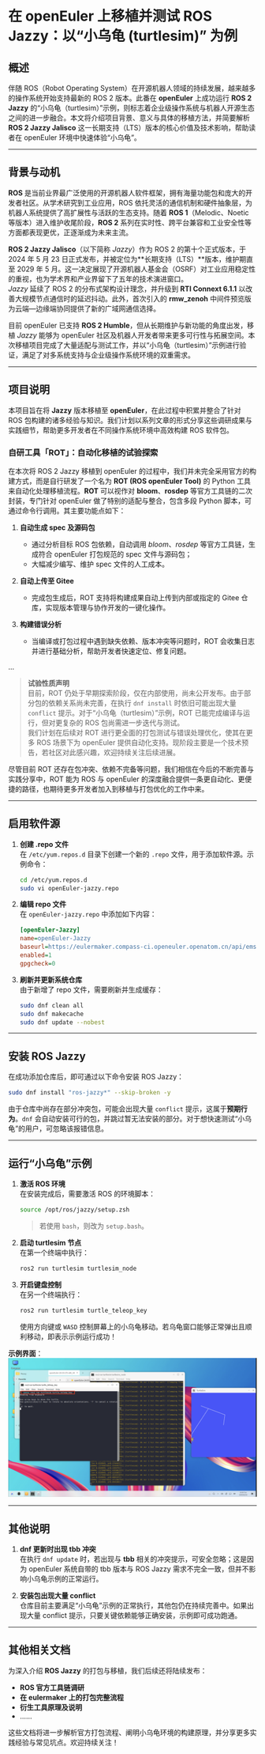 # 在 openEuler 上移植并测试 ROS Jazzy：以“小乌龟 (turtlesim)” 为例

## 概述

伴随 ROS（Robot Operating System）在开源机器人领域的持续发展，越来越多的操作系统开始支持最新的 ROS 2 版本。此番在 **openEuler** 上成功运行 **ROS 2 Jazzy** 的“小乌龟（turtlesim）”示例，则标志着企业级操作系统与机器人开源生态之间的进一步融合。本文将介绍项目背景、意义与具体的移植方法，并简要解析 **ROS 2 Jazzy Jalisco** 这一长期支持（LTS）版本的核心价值及技术影响，帮助读者在 openEuler 环境中快速体验“小乌龟”。

---

## 背景与动机

**ROS** 是当前业界最广泛使用的开源机器人软件框架，拥有海量功能包和庞大的开发者社区。从学术研究到工业应用，ROS 依托灵活的通信机制和硬件抽象层，为机器人系统提供了高扩展性与活跃的生态支持。随着 **ROS 1**（Melodic、Noetic 等版本）进入维护收尾阶段，**ROS 2** 系列在实时性、跨平台兼容和工业安全性等方面都表现更优，正逐渐成为未来主流。

**ROS 2 Jazzy Jalisco**（以下简称 *Jazzy*）作为 ROS 2 的第十个正式版本，于 2024 年 5 月 23 日正式发布，并被定位为**长期支持（LTS）**版本，维护期直至 2029 年 5 月。这一决定展现了开源机器人基金会（OSRF）对工业应用稳定性的重视，也为学术界和产业界留下了五年的技术演进窗口。  
*Jazzy* 延续了 ROS 2 的分布式架构设计理念，并升级到 **RTI Connext 6.1.1** 以改善大规模节点通信时的延迟抖动。此外，首次引入的 **rmw_zenoh** 中间件预览版为云端—边缘端协同提供了新的广域网通信选择。

目前 openEuler 已支持 **ROS 2 Humble**，但从长期维护与新功能的角度出发，移植 *Jazzy* 能够为 openEuler 社区及机器人开发者带来更多可行性与拓展空间。本次移植项目完成了大量适配与测试工作，并以“小乌龟（turtlesim）”示例进行验证，满足了对多系统支持与企业级操作系统环境的双重需求。

---

## 项目说明

本项目旨在将 **Jazzy** 版本移植至 **openEuler**，在此过程中积累并整合了针对 ROS 包构建的诸多经验与知识。我们计划以系列文章的形式分享这些调研成果与实践细节，帮助更多开发者在不同操作系统环境中高效构建 ROS 软件包。

### 自研工具「ROT」：自动化移植的试验探索

在本次将 ROS 2 Jazzy 移植到 openEuler 的过程中，我们并未完全采用官方的构建方式，而是自行研发了一个名为 **ROT (ROS openEuler Tool)** 的 Python 工具来自动化处理移植流程。**ROT** 可以视作对 **bloom**、**rosdep** 等官方工具链的二次封装，专门针对 openEuler 做了特别的适配与整合，包含多段 Python 脚本，可通过命令行调用。其主要功能点如下：

1. **自动生成 spec 及源码包**  
   - 通过分析目标 ROS 包依赖，自动调用 *bloom*、*rosdep* 等官方工具链，生成符合 openEuler 打包规范的 spec 文件与源码包；  
   - 大幅减少编写、维护 spec 文件的人工成本。

2. **自动上传至 Gitee**  
   - 完成包生成后，ROT 支持将构建成果自动上传到内部或指定的 Gitee 仓库，实现版本管理与协作开发的一键化操作。

3. **构建错误分析**  
   - 当编译或打包过程中遇到缺失依赖、版本冲突等问题时，ROT 会收集日志并进行基础分析，帮助开发者快速定位、修复问题。

...

> **试验性质声明**  
> 目前，ROT 仍处于早期探索阶段，仅在内部使用，尚未公开发布。由于部分包的依赖关系尚未完善，在执行 `dnf install` 时依旧可能出现大量 `conflict` 提示。对于“小乌龟（turtlesim）”示例，ROT 已能完成编译与运行，但对更复杂的 ROS 包尚需进一步迭代与测试。  
> 我们计划在后续对 ROT 进行更全面的打包测试与错误处理优化，使其在更多 ROS 场景下为 openEuler 提供自动化支持。现阶段主要是一个技术预告，若社区对此感兴趣，欢迎持续关注后续进展。

尽管目前 ROT 还存在包冲突、依赖不完备等问题，我们相信在今后的不断完善与实践分享中，ROT 能为 ROS 与 openEuler 的深度融合提供一条更自动化、更便捷的路径，也期待更多开发者加入到移植与打包优化的工作中来。

---

## 启用软件源

1. **创建 .repo 文件**  
   在 `/etc/yum.repos.d` 目录下创建一个新的 `.repo` 文件，用于添加软件源。示例命令：
   ```bash
   cd /etc/yum.repos.d
   sudo vi openEuler-jazzy.repo
   ```
2. **编辑 repo 文件**  
   在 `openEuler-jazzy.repo` 中添加如下内容：
   ```ini
   [openEuler-Jazzy]
   name=openEuler-Jazzy
   baseurl=https://eulermaker.compass-ci.openeuler.openatom.cn/api/ems1/repositories/jazzy_ament_package/openEuler%3A24.03-LTS/x86_64/
   enabled=1
   gpgcheck=0
   ```
3. **刷新并更新系统仓库**  
   由于新增了 repo 文件，需要刷新并生成缓存：
   ```bash
   sudo dnf clean all
   sudo dnf makecache
   sudo dnf update --nobest
   ```

---

## 安装 ROS Jazzy

在成功添加仓库后，即可通过以下命令安装 ROS Jazzy：
```bash
sudo dnf install "ros-jazzy*" --skip-broken -y
```
由于仓库中尚存在部分冲突包，可能会出现大量 `conflict` 提示，这属于**预期行为**。`dnf` 会自动安装可行的包，并跳过暂无法安装的部分。对于想快速测试“小乌龟”的用户，可忽略该报错信息。

---

## 运行“小乌龟”示例

1. **激活 ROS 环境**  
   在安装完成后，需要激活 ROS 的环境脚本：
   ```bash
   source /opt/ros/jazzy/setup.zsh
   ```
   > 若使用 `bash`，则改为 `setup.bash`。

2. **启动 turtlesim 节点**  
   在第一个终端中执行：
   ```bash
   ros2 run turtlesim turtlesim_node
   ```

3. **开启键盘控制**  
   在另一个终端执行：
   ```bash
   ros2 run turtlesim turtle_teleop_key
   ```
   使用方向键或 `WASD` 控制屏幕上的小乌龟移动。若乌龟窗口能够正常弹出且顺利移动，即表示示例运行成功！

**示例界面**：  
![turtlesim demo](./image/openEuler-turtlesim-example/turtlesim.png)

---

## 其他说明

1. **dnf 更新时出现 tbb 冲突**  
   在执行 `dnf update` 时，若出现与 **tbb** 相关的冲突提示，可安全忽略；这是因为 openEuler 系统自带的 tbb 版本与 ROS Jazzy 需求不完全一致，但并不影响小乌龟示例的正常运行。

2. **安装包出现大量 conflict**  
   仓库目前主要满足“小乌龟”示例的正常执行，其他包仍在持续完善中。如果出现大量 conflict 提示，只要关键依赖能够正确安装，示例即可成功跑通。

---

## 其他相关文档

为深入介绍 **ROS Jazzy** 的打包与移植，我们后续还将陆续发布：

- **ROS 官方工具链调研**  
- **在 eulermaker 上的打包完整流程**  
- **衍生工具原理及说明**  
- ……  

这些文档将进一步解析官方打包流程、阐明小乌龟环境的构建原理，并分享更多实践经验与常见坑点。欢迎持续关注！

